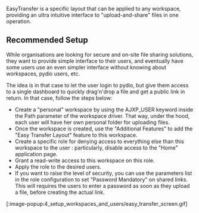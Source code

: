 EasyTransfer is a specific layout that can be applied to any workspace, providing an ultra intuitive interface to "upload-and-share" files in one operation.

## Recommended Setup

While organisations are looking for secure and on-site file sharing solutions, they want to provide simple interface to their users, and eventually have
some users use an even simpler interface without knowing about workspaces, pydio users, etc.

The idea is in that case to let the user login to pydio, but give them access to a single dashboard to quickly drag'n'drop a file and get a public link
in return. In that case, follow the steps below: 

 - Create a "personal" workspace by using the AJXP_USER keyword inside the Path parameter of the workspace driver. That way, under the hood, each user will have her own personal folder for uploading files.
 - Once the workspace is created, use the "Additional Features" to add the "Easy Transfer Layout" feature to this workspace.
 - Create a specific role for denying access to everything else than this workspace to the user : particularly, disable access to the "Home" application page.
 - Grant a read-write access to this workspace on this role.
 - Apply the role to the desired users.
 - If you want to raise the level of security, you can use the parameters list in the role configuration to set "Password Mandatory" on shared links. This will requires the users to enter a password as soon as they upload a file, before creating the actual link.

[:image-popup:4_setup_workspaces_and_users/easy_transfer_screen.gif]
